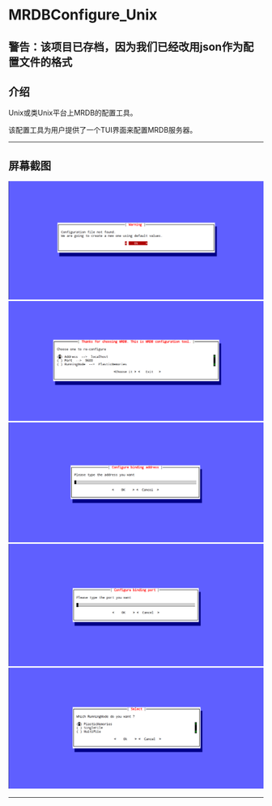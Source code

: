 # MRDBConfigure_Unix

## 警告：该项目已存档，因为我们已经改用json作为配置文件的格式

## 介绍
Unix或类Unix平台上MRDB的配置工具。

该配置工具为用户提供了一个TUI界面来配置MRDB服务器。

---
## 屏幕截图
![1][1]
![2][2]
![3][3]
![4][4]
![5][5]

---
[1]:screenshots/1.png
[2]:screenshots/2.png
[3]:screenshots/3.png
[4]:screenshots/4.png
[5]:screenshots/5.png
